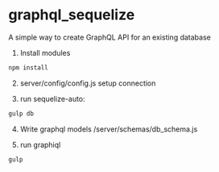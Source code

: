 # graphql_sequelize
A simple way to create GraphQL API for an existing database

1. Install modules
```javascript
npm install
```

2. server/config/config.js setup connection

3. run sequelize-auto:
```javascript
gulp db
```
4. Write graphql models /server/schemas/db_schema.js

5. run graphiql
```javascript
gulp
```

